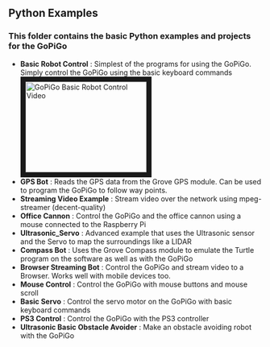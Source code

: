 ## Python Examples
### This folder contains the basic Python examples and projects for the GoPiGo

- **Basic Robot Control** : Simplest of the programs for using the GoPiGo. Simply control the GoPiGo using the basic keyboard commands
<a href="http://www.youtube.com/watch?feature=player_embedded&v=9s4MbPS8MfE" target="_blank"><img src="http://img.youtube.com/vi/9s4MbPS8MfE/0.jpg" 
alt="GoPiGo Basic Robot Control Video" width="240" height="180" border="10" /></a>
- **GPS Bot** : Reads the GPS data from the Grove GPS module. Can be used to program the GoPiGo to follow way points.
- **Streaming Video Example** : Stream video over the network using mpeg-streamer (decent-quality)
- **Office Cannon** : Control the GoPiGo and the office cannon using a mouse connected to the Raspberry Pi
- **Ultrasonic_Servo** : Advanced example that uses the Ultrasonic sensor and the Servo to map the surroundings like a LIDAR
- **Compass Bot** : Uses the Grove Compass module to emulate the Turtle program on the software as well as with the GoPiGo
- **Browser Streaming Bot** : Control the GoPiGo and stream video to a Browser. Works well with mobile devices too.
- **Mouse Control** : Control the GoPiGo with mouse buttons and mouse scroll
- **Basic Servo** : Control the servo motor on the GoPiGo with basic keyboard commands
- **PS3 Control** : Control the GoPiGo with the PS3 controller
- **Ultrasonic Basic Obstacle Avoider** : Make an obstacle avoiding robot with the GoPiGo